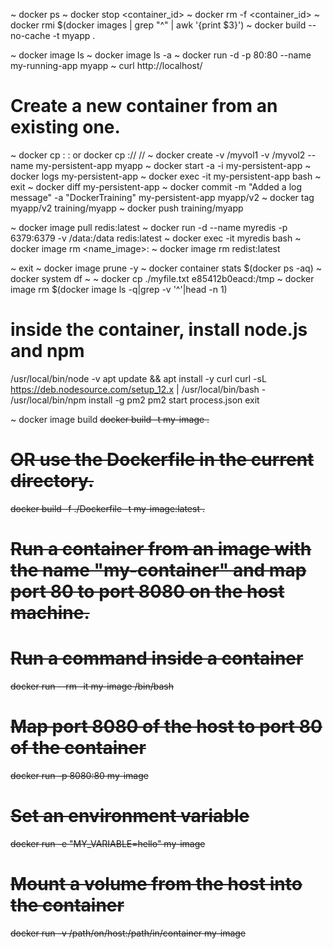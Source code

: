 ~ docker ps
~ docker stop <container_id>
~ docker rm -f <container_id>
~ docker rmi $(docker images | grep "^<none>" | awk '{print $3}') 
~ docker build --no-cache -t myapp .

~ docker image ls
~ docker image ls -a
~ docker run -d -p 80:80 --name my-running-app myapp
~ curl http://localhost/

# Create a new container from an existing one.
~ docker cp <container>:<path> <host>:<path> or docker cp <container>:/<path>/<file> <host>/<path>/<file>
~ docker create -v /myvol1 -v /myvol2 --name my-persistent-app myapp
~ docker start -a -i my-persistent-app
~ docker logs my-persistent-app
~ docker exec -it my-persistent-app bash
~ exit
~ docker diff my-persistent-app
~ docker commit -m "Added a log message" -a "DockerTraining" my-persistent-app myapp/v2
~ docker tag myapp/v2 training/myapp
~ docker push training/myapp

~ docker image pull redis:latest
~ docker run -d --name myredis -p 6379:6379 -v /data:/data redis:latest
~ docker exec -it myredis bash 
~ docker image rm <name_image>:<tag>
~ docker image rm redist:latest

~  exit
~ docker image  prune -y
~  docker container stats $(docker ps -aq)
~  docker system df
~ 
~ docker cp ./myfile.txt e85412b0eacd:/tmp
~ docker image rm  $(docker image ls -q|grep -v '^<none>'|head -n  1) 

# inside the container, install node.js and npm
/usr/local/bin/node -v
apt update && apt install -y curl
curl -sL https://deb.nodesource.com/setup_12.x | /usr/local/bin/bash -
/usr/local/bin/npm install -g pm2
pm2 start process.json
exit

~ docker image  build
<s>docker build -t my-image .
# OR use the Dockerfile in the current directory.
docker build -f ./Dockerfile -t my-image:latest .

# Run a container from an image with the name "my-container" and map port 80 to port 8080 on the host machine.
# Run a command inside a container
docker run --rm -it my-image /bin/bash

# Map port 8080 of the host to port 80 of the container
docker run -p 8080:80 my-image

# Set an environment variable
docker run -e "MY_VARIABLE=hello" my-image

# Mount a volume from the host into the container
docker run -v /path/on/host:/path/in/container my-image

